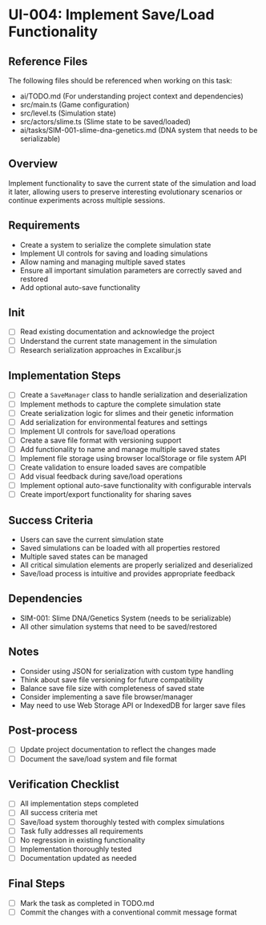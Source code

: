 # UI-004: Implement Save/Load Functionality

## Reference Files
The following files should be referenced when working on this task:
- ai/TODO.md (For understanding project context and dependencies)
- src/main.ts (Game configuration)
- src/level.ts (Simulation state)
- src/actors/slime.ts (Slime state to be saved/loaded)
- ai/tasks/SIM-001-slime-dna-genetics.md (DNA system that needs to be serializable)

## Overview
Implement functionality to save the current state of the simulation and load it later, allowing users to preserve interesting evolutionary scenarios or continue experiments across multiple sessions.

## Requirements
- Create a system to serialize the complete simulation state
- Implement UI controls for saving and loading simulations
- Allow naming and managing multiple saved states
- Ensure all important simulation parameters are correctly saved and restored
- Add optional auto-save functionality

## Init
- [ ] Read existing documentation and acknowledge the project
- [ ] Understand the current state management in the simulation
- [ ] Research serialization approaches in Excalibur.js

## Implementation Steps
- [ ] Create a `SaveManager` class to handle serialization and deserialization
- [ ] Implement methods to capture the complete simulation state
- [ ] Create serialization logic for slimes and their genetic information
- [ ] Add serialization for environmental features and settings
- [ ] Implement UI controls for save/load operations
- [ ] Create a save file format with versioning support
- [ ] Add functionality to name and manage multiple saved states
- [ ] Implement file storage using browser localStorage or file system API
- [ ] Create validation to ensure loaded saves are compatible
- [ ] Add visual feedback during save/load operations
- [ ] Implement optional auto-save functionality with configurable intervals
- [ ] Create import/export functionality for sharing saves

## Success Criteria
- Users can save the current simulation state
- Saved simulations can be loaded with all properties restored
- Multiple saved states can be managed
- All critical simulation elements are properly serialized and deserialized
- Save/load process is intuitive and provides appropriate feedback

## Dependencies
- SIM-001: Slime DNA/Genetics System (needs to be serializable)
- All other simulation systems that need to be saved/restored

## Notes
- Consider using JSON for serialization with custom type handling
- Think about save file versioning for future compatibility
- Balance save file size with completeness of saved state
- Consider implementing a save file browser/manager
- May need to use Web Storage API or IndexedDB for larger save files

## Post-process
- [ ] Update project documentation to reflect the changes made
- [ ] Document the save/load system and file format

## Verification Checklist
- [ ] All implementation steps completed
- [ ] All success criteria met
- [ ] Save/load system thoroughly tested with complex simulations
- [ ] Task fully addresses all requirements
- [ ] No regression in existing functionality
- [ ] Implementation thoroughly tested
- [ ] Documentation updated as needed

## Final Steps
- [ ] Mark the task as completed in TODO.md
- [ ] Commit the changes with a conventional commit message format 